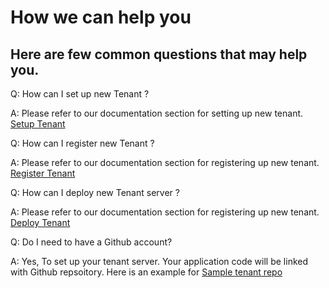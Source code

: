 # How we can help you

## Here are few common questions that may help you.

 Q: How can I set up new Tenant ?
    
A: Please refer to our documentation section for setting up new tenant. [Setup Tenant](?path=docs/getting-started/setup-tenant/setup-tenant.md)

Q: How can I register new Tenant ?

A: Please refer to our documentation section for registering up new tenant. [Register Tenant](?path=docs/getting-started/setup-tenant/register-tenant.md)

Q: How can I deploy new Tenant server ?

A: Please refer to our documentation section for registering up new tenant. [Deploy Tenant](?path=docs/getting-started/setup-tenant/deploy-tenant.md)

Q: Do I need to have a Github account?

A: Yes, To set up your tenant server. Your application code will be linked with Github repsoitory. Here is an example for [Sample tenant repo](https://github.com/fiserv/sample-tenant)